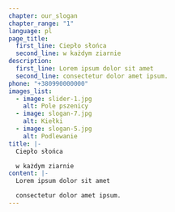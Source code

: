 ```yaml
---
chapter: our_slogan
chapter_range: "1"
language: pl
page_title:
  first_line: Ciepło słońca
  second_line: w każdym ziarnie
description:
  first_line: Lorem ipsum dolor sit amet
  second_line: consectetur dolor amet ipsum.
phone: "+380990000000"
images_list:
  - image: slider-1.jpg
    alt: Pole pszenicy
  - image: slogan-7.jpg
    alt: Kiełki
  - image: slogan-5.jpg
    alt: Podlewanie
title: |-
  Ciepło słońca

  w każdym ziarnie
content: |-
  Lorem ipsum dolor sit amet 

  consectetur dolor amet ipsum.
---
```

